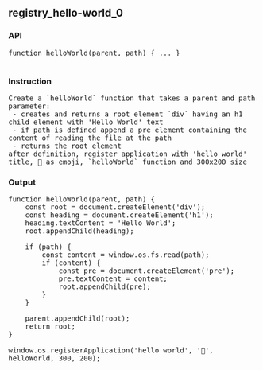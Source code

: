 ## registry_hello-world_0
### API

<pre style='text-wrap: wrap'>
function helloWorld(parent, path) { ... }

</pre>
### Instruction

<pre style='text-wrap: wrap'>
Create a `helloWorld` function that takes a parent and path parameter:
 - creates and returns a root element `div` having an h1 child element with 'Hello World' text
 - if path is defined append a pre element containing the content of reading the file at the path
 - returns the root element
after definition, register application with 'hello world' title, 👋 as emoji, `helloWorld` function and 300x200 size
</pre>
### Output

<pre style='text-wrap: wrap'>
function helloWorld(parent, path) {
    const root = document.createElement('div');
    const heading = document.createElement('h1');
    heading.textContent = 'Hello World';
    root.appendChild(heading);

    if (path) {
        const content = window.os.fs.read(path);
        if (content) {
            const pre = document.createElement('pre');
            pre.textContent = content;
            root.appendChild(pre);
        }
    }

    parent.appendChild(root);
    return root;
}

window.os.registerApplication('hello world', '👋', helloWorld, 300, 200);

</pre>
